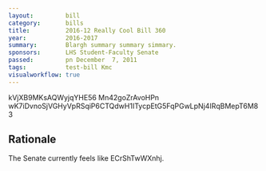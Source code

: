 ```yaml
---
layout:         bill
category:       bills
title:          2016-12 Really Cool Bill 360
year:           2016-2017
summary:        Blargh summary summary simmary.
sponsors:       LHS Student-Faculty Senate
passed:         pn December  7, 2011
tags:           test-bill Kmc
visualworkflow: true
---
```



kVjXB9MKsAQWyjqYHE56 Mn42goZrAvoHPn wK7iDvnoSjVGHyVpRSqiP6CTQdwH1ITycpEtG5FqPGwLpNj4IRqBMepT6M83 




Rationale
---------
The Senate currently feels like ECrShTwWXnhj.
